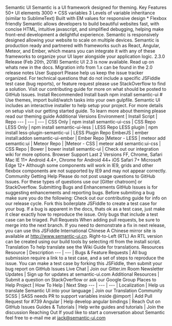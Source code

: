 Semantic UI Semantic is a UI framework designed for theming. Key Features 50+ UI elements 3000 + CSS variables 3 Levels of variable inheritance (similar to SublimeText) Built with EM values for responsive design * Flexbox friendly Semantic allows developers to build beautiful websites fast, with concise HTML, intuitive javascript, and simplified debugging, helping make front-end development a delightful experience. Semantic is responsively designed allowing your website to scale on multiple devices. Semantic is production ready and partnered with frameworks such as React, Angular, Meteor, and Ember, which means you can integrate it with any of these frameworks to organize your UI layer alongside your application logic. 2.3.0 Release (Feb 20th, 2018) Semantic UI 2.3 is now available. Read up on whats new in the docs. Migration info from 1.x can be found in the 2.0 release notes User Support Please help us keep the issue tracker organized. For technical questions that do not include a specific JSFiddle test case (bug reports), or feature request please use StackOverflow to find a solution. Visit our contributing guide for more on what should be posted to GitHub Issues. Install Recommended Install bash npm install semantic-ui # Use themes, import build/watch tasks into your own gulpfile. Semantic UI includes an interactive installer to help setup your project. For more details on setup visit our getting started guide. To learn more about theming please read our theming guide Additional Versions Environment | Install Script | Repo --- | --- | --- | CSS Only | npm install semantic-ui-css | CSS Repo LESS Only | npm install semantic-ui-less | LESS Repo LESS plugin | npm install less-plugin-semantic-ui | LESS Plugin Repo EmberJS | ember install:addon semantic-ui-ember | Ember Repo |Meteor - LESS | meteor add semantic:ui | Meteor Repo | |Meteor - CSS | meteor add semantic:ui-css | CSS Repo | Bower | bower install semantic-ui | Check out our integration wiki for more options. Browser Support Last 2 Versions FF, Chrome, Safari Mac IE 11+ Android 4.4+, Chrome for Android 44+ iOS Safari 7+ Microsoft Edge 12+ Although some components will work in IE9, grids and other flexbox components are not supported by IE9 and may not appear correctly. Community Getting Help Please do not post usage questions to GitHub Issues. For these types of questions use our [Gitter chatroom] or StackOverflow. Submitting Bugs and Enhancements GitHub Issues is for suggesting enhancements and reporting bugs. Before submiting a bug make sure you do the following: Check out our contributing guide for info on our release cycle. Fork this boilerplate JSFiddle to create a test case for your bug. If a bug is apparent in the docs, thats ok as a test case, just make it clear exactly how to reproduce the issue. Only bugs that include a test case can be triaged. Pull Requests When adding pull requests, be sure to merge into the next branch. If you need to demonstrate a fix in next release, you can use this JSFiddle International Chinese A Chinese mirror site is available at http://www.semantic-ui.cn. Right-to-Left (RTL) An RTL version can be created using our build tools by selecting rtl from the install script. Translation To help translate see the Wiki Guide for translations. Resources Resource | Description --- | --- | Bugs & Feature Requests | All bug submission require a link to a test case, and a set of steps to reproduce the issue. You can make a test case by forking this JSFiddle, then submit your bug report on GitHub Issues Live Chat | Join our Gitter.im Room Newsletter Updates | Sign up for updates at semantic-ui.com Additional Resources | Submit a question on StackOverflow or ask our Google Group Places to Help Project | How To Help | Next Step --- | --- | --- | Localization | Help us translate Semantic UI into your language | Join our Translation Community SCSS | SASS needs PR to support variables inside @import | Add Pull Request for #739 Angular | Help develop angular bindings | Reach Out on GitHub Issues Guides & Tutorials | Help write guides and tutorials | Join the discussion Reaching Out If youd like to start a conversation about Semantic feel free to e-mail me at jack@semantic-ui.com